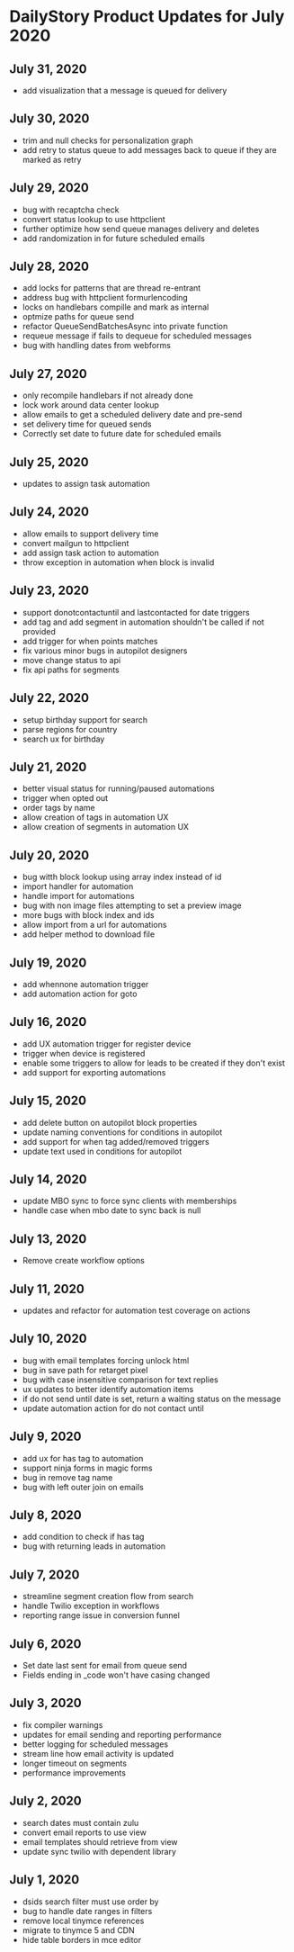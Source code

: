 # DailyStory Product Updates for July 2020
## July 31, 2020
* add visualization that a message is queued for delivery

## July 30, 2020
* trim and null checks for personalization graph
* add retry to status queue to add messages back to queue if they are marked as retry

## July 29, 2020
* bug with recaptcha check
* convert status lookup to use httpclient
* further optimize how send queue manages delivery and deletes
* add randomization in for future scheduled emails

## July 28, 2020
* add locks for patterns that are thread re-entrant
* address bug with httpclient formurlencoding
* locks on handlebars compille and mark as internal
* optmize paths for queue send
* refactor QueueSendBatchesAsync into private function
* requeue message if fails to dequeue for scheduled messages
* bug with handling dates from webforms

## July 27, 2020
* only recompile handlebars if not already done
* lock work around data center lookup
* allow emails to get a scheduled delivery date and pre-send
* set delivery time for queued sends
* Correctly set date to future date for scheduled emails

## July 25, 2020
* updates to assign task automation

## July 24, 2020
* allow emails to support delivery time
* convert mailgun to httpclient
* add assign task action to automation
* throw exception in automation when block is invalid

## July 23, 2020
* support donotcontactuntil and lastcontacted for date triggers
* add tag and add segment in automation shouldn't be called if not provided
* add trigger for when points matches
* fix various minor bugs in autopilot designers
* move change status to api
* fix api paths for segments

## July 22, 2020
* setup birthday support for search
* parse regions for country
* search ux for birthday

## July 21, 2020
* better visual status for running/paused automations
* trigger when opted out
* order tags by name
* allow creation of tags in automation UX
* allow creation of segments in automation UX

## July 20, 2020
* bug witth block lookup using array index instead of id
* import handler for automation
* handle import for automations
* bug with non image files attempting to set a preview image
* more bugs with block index and ids
* allow import from a url for automations
* add helper method to download file

## July 19, 2020
* add whennone automation trigger
* add automation action for goto

## July 16, 2020
* add UX automation trigger for register device
* trigger when device is registered
* enable some triggers to allow for leads to be created if they don't exist
* add support for exporting automations

## July 15, 2020
* add delete button on autopilot block properties
* update naming conventions for conditions in autopilot
* add support for when tag added/removed triggers
* update text used in conditions for autopilot

## July 14, 2020
* update MBO sync to force sync clients with memberships
* handle case when mbo date to sync back is null

## July 13, 2020
* Remove create workflow options

## July 11, 2020
* updates and refactor for automation test coverage on actions
## July 10, 2020
* bug with email templates forcing unlock html
* bug in save path for retarget pixel
* bug with case insensitive comparison for text replies
* ux updates to better identify automation items
* if do not send until date is set, return a waiting status on the message
* update automation action for do not contact until

## July 9, 2020
* add ux for has tag to automation
* support ninja forms in magic forms
* bug in remove tag name
* bug with left outer join on emails

## July 8, 2020
* add condition to check if has tag
* bug with returning leads in automation

## July 7, 2020
* streamline segment creation flow from search
* handle Twilio exception in workflows
* reporting range issue in conversion funnel

## July 6, 2020
* Set date last sent for email from queue send
* Fields ending in _code won't have casing changed

## July 3, 2020
* fix compiler warnings
* updates for email sending and reporting performance
* better logging for scheduled messages
* stream line how email activity is updated
* longer timeout on segments
* performance improvements

## July 2, 2020
* search dates must contain zulu
* convert email reports to use view
* email templates should retrieve from view
* update sync twilio with dependent library

## July 1, 2020
* dsids search filter must use order by
* bug to handle date ranges in filters
* remove local tinymce references
* migrate to tinymce 5 and CDN
* hide table borders in mce editor
